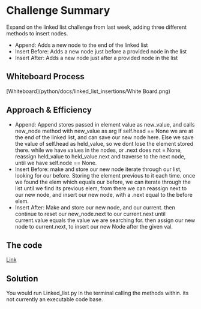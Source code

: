 # Challenge Summary
Expand on the linked list challenge from last week,
adding three different methods to insert nodes.

* Append: Adds a new node to the end of the linked list
* Insert Before: Adds a new node just before a provided node in the list
* Insert After: Adds a new node just after a provided node in the list

## Whiteboard Process
[Whiteboard](python/docs/linked_list_insertions/White Board.png)
## Approach & Efficiency
* Append: Append stores passed in element value as new_value, and calls new_node method with new_value as arg
        If self.head == None we are at the end of the linked list, and can save our new node here.
        Else we save the value of self.head as held_value, so we dont lose the element stored there.
        while we have values in the nodes, or .next does not = None, reassign held_value to held_value.next
        and traverse to the next node, until we have self.node == None.
* Insert Before: make and store our new node
        iterate through our list, looking for our before. Storing the element previous to it each time.
        once we found the elem which equals our before, we can iterate through the list until we find its
        previous elem, from there we can reassign next to our new node, and insert our new node, with a .next
        equal to the before elem.
* Insert After: Make and store our new node, and our current. then continue to reset our
new_node.next to our current.next until current.value equals the value we are searching for.
then assign our new node to current.next, to insert our new Node after the given val.

## The code

[Link](python/tests/code_challenges/test_linked_list_insertions.py)

## Solution
You would run Linked_list.py in the terminal calling the methods within.
its not currently an executable code base.
